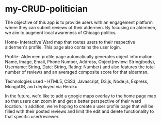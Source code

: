 # my-CRUD-politician
The objective of this app is to provide users with an engagement platform where they can submit reviews of their aldermen. By focusing on aldermen, we aim to augment local awareness of Chicago politics. 

Home- Interactive Ward map that routes users to their respective aldermen's profile. This page also contains the user login.

Profile- Aldermen profile page automatically generates object information: Name, Image, Email, Phone Number, Address, Object{review: String(body), Username: String, Date: String, Rating: Number} and also features the total number of reviews and an averaged composite score for that alderman.

Technologies used - HTML5, CSS3, Javascript, D3.js, Node.js, Express, MongoDB, and deployed via Heroku.

In the future, we'd like to add a google maps overlay to the home page map so that users can zoom in and get a better perspective of their ward location. In addition, we're hoping to create a user profile page that will be filled with their posted reviews and limit the edit and delete functionality to that specific user/reviewer. 




